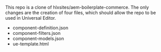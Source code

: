 This repo is a clone of hlxsites/aem-boilerplate-commerce. The only changes are
the creation of four files, which should allow the repo to be used in Universal
Editor.

- component-definition.json
- component-filters.json
- component-models.json
- ue-template.html
